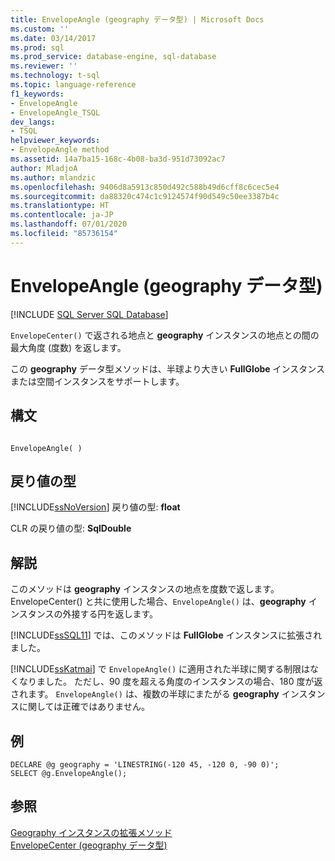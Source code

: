 ```yaml
---
title: EnvelopeAngle (geography データ型) | Microsoft Docs
ms.custom: ''
ms.date: 03/14/2017
ms.prod: sql
ms.prod_service: database-engine, sql-database
ms.reviewer: ''
ms.technology: t-sql
ms.topic: language-reference
f1_keywords:
- EnvelopeAngle
- EnvelopeAngle_TSQL
dev_langs:
- TSQL
helpviewer_keywords:
- EnvelopeAngle method
ms.assetid: 14a7ba15-168c-4b08-ba3d-951d73092ac7
author: MladjoA
ms.author: mlandzic
ms.openlocfilehash: 9406d8a5913c850d492c588b49d6cff8c6cec5e4
ms.sourcegitcommit: da88320c474c1c9124574f90d549c50ee3387b4c
ms.translationtype: HT
ms.contentlocale: ja-JP
ms.lasthandoff: 07/01/2020
ms.locfileid: "85736154"
---
```

# <a name="envelopeangle-geography-data-type"></a>EnvelopeAngle (geography データ型)
[!INCLUDE [SQL Server SQL Database](../../includes/applies-to-version/sql-asdb.md)]

  `EnvelopeCenter()` で返される地点と **geography** インスタンスの地点との間の最大角度 (度数) を返します。  
  
 この **geography** データ型メソッドは、半球より大きい **FullGlobe** インスタンスまたは空間インスタンスをサポートします。  
  
## <a name="syntax"></a>構文  
  
```  
  
EnvelopeAngle( )  
```  
  
## <a name="return-types"></a>戻り値の型  
 [!INCLUDE[ssNoVersion](../../includes/ssnoversion-md.md)] 戻り値の型: **float**  
  
 CLR の戻り値の型: **SqlDouble**  
  
## <a name="remarks"></a>解説  
 このメソッドは **geography** インスタンスの地点を度数で返します。 EnvelopeCenter() と共に使用した場合、`EnvelopeAngle()` は、**geography** インスタンスの外接する円を返します。  
  
 [!INCLUDE[ssSQL11](../../includes/sssql11-md.md)] では、このメソッドは **FullGlobe** インスタンスに拡張されました。  
  
 [!INCLUDE[ssKatmai](../../includes/sskatmai-md.md)] で `EnvelopeAngle()` に適用された半球に関する制限はなくなりました。 ただし、90 度を超える角度のインスタンスの場合、180 度が返されます。 `EnvelopeAngle()` は、複数の半球にまたがる **geography** インスタンスに関しては正確ではありません。  
  
## <a name="examples"></a>例  
  
```  
DECLARE @g geography = 'LINESTRING(-120 45, -120 0, -90 0)';   
SELECT @g.EnvelopeAngle();  
```  
  
## <a name="see-also"></a>参照  
 [Geography インスタンスの拡張メソッド](../../t-sql/spatial-geography/extended-methods-on-geography-instances.md)   
 [EnvelopeCenter &#40;geography データ型&#41;](../../t-sql/spatial-geography/envelopecenter-geography-data-type.md)  
  
  
